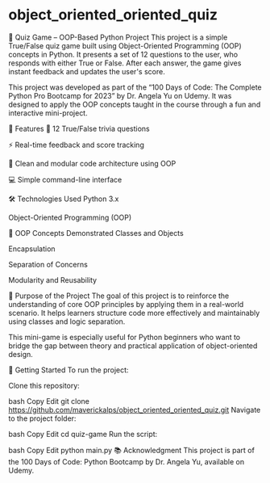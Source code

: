 # object_oriented_oriented_quiz
🧠 Quiz Game – OOP-Based Python Project
This project is a simple True/False quiz game built using Object-Oriented Programming (OOP) concepts in Python. It presents a set of 12 questions to the user, who responds with either True or False. After each answer, the game gives instant feedback and updates the user's score.

This project was developed as part of the “100 Days of Code: The Complete Python Pro Bootcamp for 2023” by Dr. Angela Yu on Udemy. It was designed to apply the OOP concepts taught in the course through a fun and interactive mini-project.

📌 Features
🧾 12 True/False trivia questions

⚡ Real-time feedback and score tracking

🎯 Clean and modular code architecture using OOP

💻 Simple command-line interface

🛠️ Technologies Used
Python 3.x

Object-Oriented Programming (OOP)

🧩 OOP Concepts Demonstrated
Classes and Objects

Encapsulation

Separation of Concerns

Modularity and Reusability

🎯 Purpose of the Project
The goal of this project is to reinforce the understanding of core OOP principles by applying them in a real-world scenario. It helps learners structure code more effectively and maintainably using classes and logic separation.

This mini-game is especially useful for Python beginners who want to bridge the gap between theory and practical application of object-oriented design.

🚀 Getting Started
To run the project:

Clone this repository:

bash
Copy
Edit
git clone https://github.com/maverickalps/object_oriented_oriented_quiz.git
Navigate to the project folder:

bash
Copy
Edit
cd quiz-game
Run the script:

bash
Copy
Edit
python main.py
📚 Acknowledgment
This project is part of the 100 Days of Code: Python Bootcamp by Dr. Angela Yu, available on Udemy.

